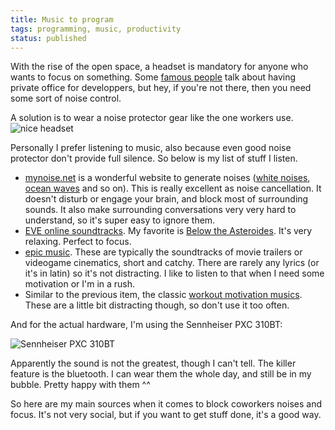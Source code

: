 ```yaml
---
title: Music to program
tags: programming, music, productivity
status: published
---
```


With the rise of the open space, a headset is mandatory for anyone who wants to focus on something. Some [famous people](http://www.joelonsoftware.com/articles/FieldGuidetoDevelopers.html) talk about having private office for developpers, but hey, if you're not there, then you need some sort of noise control.

A solution is to wear a noise protector gear like the one workers use.
![nice headset](http://www.harborfreight.com/media/catalog/product/cache/1/image/9df78eab33525d08d6e5fb8d27136e95/i/m/image_12539.jpg)

Personally I prefer listening to music, also because even good noise protector don't provide full silence.
So below is my list of stuff I listen.

* [mynoise.net](http://mynoise.net/) is a wonderful website to generate noises ([white noises](http://mynoise.net/NoiseMachines/whiteNoiseGenerator.php), [ocean waves](http://mynoise.net/NoiseMachines/oceanNoiseGenerator.php) and so on). This is really excellent as noise cancellation. It doesn't disturb or engage your brain, and block most of surrounding sounds. It also make surrounding conversations very very hard to understand, so it's super easy to ignore them.
* [EVE online soundtracks](https://soundcloud.com/ccpgames/sets/eve-online-in-game-tracks). My favorite is [Below the Asteroides](https://soundcloud.com/ccpgames/eve-online-below-the-asteroids). It's very relaxing. Perfect to focus.
* [epic music](http://www.youtube.com/watch?v=U0qy-VMrZgM). These are typically the soundtracks of movie trailers or videogame cinematics, short and catchy. There are rarely any lyrics (or it's in latin) so it's not distracting. I like to listen to that when I need some motivation or I'm in a rush.
* Similar to the previous item, the classic [workout motivation musics](http://www.youtube.com/watch?v=7ASwmOsE3Ug). These are a little bit distracting though, so don't use it too often.

And for the actual hardware, I'm using the Sennheiser PXC 310BT: 

![Sennheiser PXC 310BT](http://static.bootic.com/_pictures/1405963/sennheiser-pxc-310-bt.jpg)

Apparently the sound is not the greatest, though I can't tell. The killer feature is the bluetooth. I can wear them the whole day, and still be in my bubble. Pretty happy with them ^^

So here are my main sources when it comes to block coworkers noises and focus. It's not very social, but if you want to get stuff done, it's a good way.